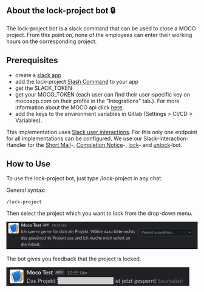 ## About the lock-project bot :lock:

The lock-project bot is a slack command that can be used to close a MOCO project. From this point on, none of the employees can enter their working hours on the corresponding project.

## Prerequisites

- create a [slack app](https://api.slack.com/authentication/basics)
- add the lock-project [Slash Command](https://api.slack.com/interactivity/slash-commands) to your app
- get the SLACK_TOKEN
- get your MOCO_TOKEN (each user can find their user-specific key on mocoapp.com on their profile in the "Integrations" tab.). For more information about the MOCO api click [here](https://github.com/hundertzehn/mocoapp-api-docs).
- add the keys to the environment variables in Gitlab (Settings > CI/CD > Variables).

This implementation uses [Slack user interactions](https://api.slack.com/interactivity/handling). For this only one endpoint for all implementations can be configured. We use our Slack-Interaction-Handler for the [Short Mail](shortmail.md)-, [Completion Notice](completionNotice.md)-, [lock](lock-project.md)- and [unlock](unlock-project.md)-bot.

## How to Use

To use the lock-project bot, just type /lock-project in any chat.

General syntax:

```
/lock-project
```

Then select the project which you want to lock from the drop-down menu.

![lock-project](lock-project.png)

The bot gives you feedback that the project is locked.

![lock-project](lock-project2.png)
